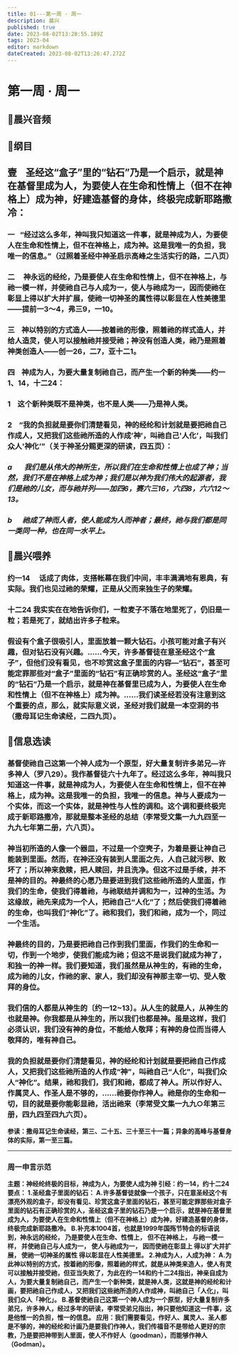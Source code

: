 ```yaml
---
title: 01---第一周 · 周一
description: 晨兴
published: true
date: 2023-08-02T13:28:55.189Z
tags: 2023-04
editor: markdown
dateCreated: 2023-08-02T13:26:47.272Z
---
```


# 第一周 · 周一
## 🎵晨兴音频

## 📖纲目

## **壹    圣经这“盒子”里的“钻石”乃是一个启示，就是神在基督里成为人，为要使人在生命和性情上（但不在神格上）成为神，好建造基督的身体，终极完成新耶路撒冷：**

### 一   “经过这么多年，神叫我只知道这一件事，就是神成为人，为要使人在生命和性情上，但不在神格上，成为神。这是我唯一的负担，我唯一的信息。”（过照着圣经中神圣启示高峰之生活实行的路，二八页）

### 二     神永远的经纶，乃是要使人在生命和性情上，但不在神格上，与祂一模一样，并使祂自己与人成为一，使人与祂成为一，因而使祂在彰显上得以扩大并扩展，使祂一切神圣的属性得以彰显在人性美德里——提前一3～4，弗三9，一10。

### 三    神以特别的方式造人——按着祂的形像，照着祂的样式造人，并给人造灵，使人可以接触祂并接受祂；神没有创造人类，祂乃是照着神类创造人——创一26，二7，亚十二1。

### 四    神成为人，为要大量复制祂自己，而产生一个新的种类——约一1、14，十二24：

### 1    这个新种类既不是神类，也不是人类——乃是神人类。

### 2    “我的负担就是要你们清楚看见，神的经纶和计划就是要把祂自己作成人，又把我们这些祂所造的人作成’神’，叫祂自己'人化’，叫我们众人'神化’”（关于神圣分赐更深的研读，四五页）：

### *a       我们是从伟大的神所生，所以我们在生命和性情上也成了神；当然，我们不是在神格上成为神；我们是以神为我们伟大的起源者，我们是祂的儿女，而与祂并列——加四6，赛六三16，六四8，六六12～13。*

### *b      祂成了神而人者，使人能成为人而神者；最终，祂与我们都是同一类同一种，也在同一水平上。*

## 📖晨兴喂养

### **约一14**　 **话成了肉体，支搭帐幕在我们中间，丰丰满满地有恩典，有实际。我们也见过祂的荣耀，正是从父而来独生子的荣耀。**

### **十二24** **我实实在在地告诉你们，一粒麦子不落在地里死了，仍旧是一粒；若是死了，就结出许多子粒来。**

### 假设有个盒子很吸引人，里面放着一颗大钻石。小孩可能对盒子有兴趣，但对钻石没有兴趣。……今天，许多基督徒在意圣经这个“盒子”，但他们没有看见，也不珍赏这盒子里面的内容—“钻石”，甚至可能定罪那些对“盒子”里面的“钻石”有正确珍赏的人。圣经这“盒子”里的“钻石”乃是一个启示，就是神在基督里已成为人，为要使人在生命和性情上（但不在神格上）成为神。……我们读圣经若没有注意到这个重要的点，那么，就实际意义说，圣经对我们就是一本空洞的书（撒母耳记生命读经，二四九页）。

## 📖信息选读

### 基督使祂自己这第一个神人成为一个原型，好大量复制许多弟兄—许多神人（罗八29）。我作基督徒六十九年了。经过这么多年，神叫我只知道这一件事，就是神成为人，为要使人在生命和性情上，但不在神格上，成为神。这是我唯一的负担，我唯一的信息。神与人要成为一个实体，而这一个实体，就是神性与人性的调和。这个调和要终极完成于新耶路撒冷，那就是整本圣经的总结（李常受文集一九九四至一九九七年第二册，六八页）。

### 神当初所造的人像一个器皿，不过是一个空壳子，为着是要让神自己能装到里面。然而，在神还没有装到人里面之先，人自己就污秽、败坏了；所以神来救赎，把人赎回，并且洗净。但这不过是手续，并不是神的目的。神最终的心愿乃是要进到我们这些祂所造的人里面，作我们的生命，使我们得着祂，与祂联结并调和为一，过神的生活。为这缘故，祂先来成为一个人，把祂自己“人化”了；然后使我们得着祂的生命，也叫我们“神化”了。祂和我们，我们和祂，成为一个，同过一个生活。

### 神最终的目的，乃是要把祂自己作到我们里面，作我们的生命和一切，作到一个地步，使我们能成为祂；但这不是说我们就成为神了，和独一的神一样。我们要知道，我们虽然是从神生的，有祂的生命，成为祂的儿女，作祂的家、家人，我们却没有神那主宰一切、受人敬拜的身位。

### 我们信的人都是从神生的〔约一12~13〕。从人生的就是人，从神生的也就是神。你我都是从神生的，所以我们也都是神。虽是这样，我们必须认识，我们没有神的身位，不能给人敬拜；有神的身位而当得人敬拜的，唯有神自己。

### 我的负担就是要你们清楚看见，神的经纶和计划就是要把祂自己作成人，又把我们这些祂所造的人作成“神”，叫祂自己“人化”，叫我们众人“神化”。结果，祂和我们，我们和祂，都成了神人。所以作好人、作属灵人、作圣人是不够的，……祂要你作神人。祂是你的生命和一切，目的就是要你能彰显祂，活出祂来（李常受文集一九九○年第三册，四九四至四九六页）。

**参读：撒母耳记生命读经，第三、二十五、三十至三十一篇；异象的高峰与基督身体的实际，第一至三篇。**

---
### 周一申言示范
**主题：神经纶终极的目标，神成为人，为要使人成为神
引经：约一14，约十二24
要点：
1.圣经盒子里面的钻石：
A.许多基督徒就像一个孩子，只在意圣经这个有漂亮外观的盒子，却没有看见、珍赏这盒子里面的钻石，甚至可能定罪那些对盒子里面的钻石有正确珍赏的人，圣经这盒子里的钻石乃是一个启示，就是神在基督里成为人，为要使人在生命和性情上（但不在神格上）成为神，好建造基督的身体，终极完成新耶路撒冷。
B.补充本1004首，也就是1999年国殇节特会的标语说到，神永远的经纶， 乃是要使人在生命、性情上， 但不在神格上， 与祂一模一样， 并使祂自己与人成为一， 使人与祂成为一， 因而使祂在彰显上 得以扩大并扩展， 使祂一切神圣的属性 得以彰显在人性美德里。
2.神成为人，人成为神：
A.为此神以特别的方式，按着祂的形像，照着祂的样式，就是从神类来造人，使人有灵可以接触并接受祂，但亚当失败了，为此在约一14和约十二24指出，神亲自成为人，为要大量复制祂自己，而产生一个新种类，就是神人类，这就是神的经纶和计画，要把祂自己作成人，又把我们这些祂所造的人作成神，叫祂自己「人化」，叫我们众人「神化」。
B.基督使祂自己这第一个神人成为一个原型，好大量复制许多弟兄，许多神人，经过多年的研读，李常受弟兄指出，神只要他知道这一件事，这是他惟一的负担，惟一的信息。
应用：我们需要看见，作好人、属灵人、圣人都是不够的，神的经纶和计画乃是要我们作神人，我们传福音不是带给人更好的宗教，乃是要把神带到人里面，使人不作好人（goodman），而能够作神人（Godman）。**
<!-- Google tag (gtag.js) -->
<script async src="https://www.googletagmanager.com/gtag/js?id=G-1P8709Z16T"></script>
<script>
  window.dataLayer = window.dataLayer || [];
  function gtag(){dataLayer.push(arguments);}
  gtag('js', new Date());

  gtag('config', 'G-1P8709Z16T');
</script>